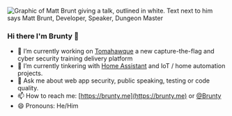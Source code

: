 ![Graphic of Matt Brunt giving a talk, outlined in white. Text next to him says Matt Brunt, Developer, Speaker, Dungeon Master](https://brunty.me/files/github-banner.PNG)

### Hi there I'm Brunty 👋

- 🔭 I’m currently working on [Tomahawque](https://www.tomahawque.com/) a new capture-the-flag and cyber security training delivery platform
- 🌱 I’m currently tinkering with [Home Assistant](https://www.home-assistant.io/) and IoT / home automation projects.
- 💬 Ask me about web app security, public speaking, testing or code quality.
- 📫 How to reach me: [https://brunty.me](https://brunty.me) or [@Brunty](https://twitter.com/Brunty)
- 😄 Pronouns: He/Him
